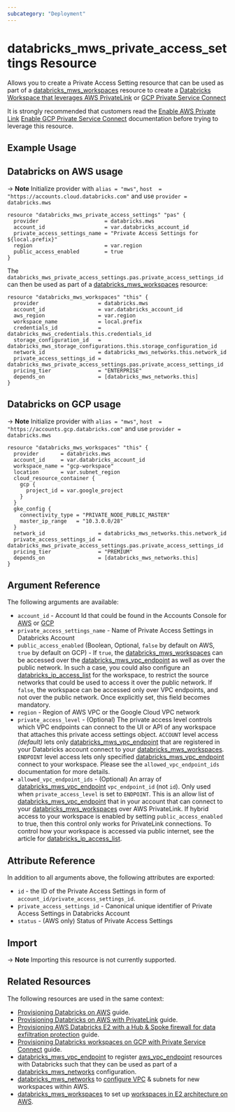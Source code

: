 ```yaml
---
subcategory: "Deployment"
---
```

# databricks_mws_private_access_settings Resource

Allows you to create a Private Access Setting resource that can be used as part of a [databricks_mws_workspaces](mws_workspaces.md) resource to create a [Databricks Workspace that leverages AWS PrivateLink](https://docs.databricks.com/administration-guide/cloud-configurations/aws/privatelink.html) or [GCP Private Service Connect](https://docs.gcp.databricks.com/administration-guide/cloud-configurations/gcp/private-service-connect.html)

It is strongly recommended that customers read the [Enable AWS Private Link](https://docs.databricks.com/administration-guide/cloud-configurations/aws/privatelink.html) [Enable GCP Private Service Connect](https://docs.gcp.databricks.com/administration-guide/cloud-configurations/gcp/private-service-connect.html) documentation before trying to leverage this resource.

## Example Usage

## Databricks on AWS usage

-> **Note** Initialize provider with `alias = "mws"`, `host  = "https://accounts.cloud.databricks.com"` and use `provider = databricks.mws`

```hcl
resource "databricks_mws_private_access_settings" "pas" {
  provider                     = databricks.mws
  account_id                   = var.databricks_account_id
  private_access_settings_name = "Private Access Settings for ${local.prefix}"
  region                       = var.region
  public_access_enabled        = true
}

```

The `databricks_mws_private_access_settings.pas.private_access_settings_id` can then be used as part of a [databricks_mws_workspaces](databricks_mws_workspaces.md) resource:

```hcl
resource "databricks_mws_workspaces" "this" {
  provider                   = databricks.mws
  account_id                 = var.databricks_account_id
  aws_region                 = var.region
  workspace_name             = local.prefix
  credentials_id             = databricks_mws_credentials.this.credentials_id
  storage_configuration_id   = databricks_mws_storage_configurations.this.storage_configuration_id
  network_id                 = databricks_mws_networks.this.network_id
  private_access_settings_id = databricks_mws_private_access_settings.pas.private_access_settings_id
  pricing_tier               = "ENTERPRISE"
  depends_on                 = [databricks_mws_networks.this]
}
```

## Databricks on GCP usage

-> **Note** Initialize provider with `alias = "mws"`, `host  = "https://accounts.gcp.databricks.com"` and use `provider = databricks.mws`

```hcl
resource "databricks_mws_workspaces" "this" {
  provider       = databricks.mws
  account_id     = var.databricks_account_id
  workspace_name = "gcp-workspace"
  location       = var.subnet_region
  cloud_resource_container {
    gcp {
      project_id = var.google_project
    }
  }
  gke_config {
    connectivity_type = "PRIVATE_NODE_PUBLIC_MASTER"
    master_ip_range   = "10.3.0.0/28"
  }
  network_id                 = databricks_mws_networks.this.network_id
  private_access_settings_id = databricks_mws_private_access_settings.pas.private_access_settings_id
  pricing_tier               = "PREMIUM"
  depends_on                 = [databricks_mws_networks.this]
}
```

## Argument Reference

The following arguments are available:

* `account_id` - Account Id that could be found in the Accounts Console for [AWS](https://accounts.cloud.databricks.com/) or [GCP](https://accounts.gcp.databricks.com/)
* `private_access_settings_name` - Name of Private Access Settings in Databricks Account
* `public_access_enabled` (Boolean, Optional, `false` by default on AWS, `true` by default on GCP) - If `true`, the [databricks_mws_workspaces](mws_workspaces.md) can be accessed over the [databricks_mws_vpc_endpoint](mws_vpc_endpoint.md) as well as over the public network. In such a case, you could also configure an [databricks_ip_access_list](ip_access_list.md) for the workspace, to restrict the source networks that could be used to access it over the public network. If `false`, the workspace can be accessed only over VPC endpoints, and not over the public network. Once explicitly set, this field becomes mandatory.
* `region` - Region of AWS VPC or the Google Cloud VPC network
* `private_access_level` - (Optional) The private access level controls which VPC endpoints can connect to the UI or API of any workspace that attaches this private access settings object. `ACCOUNT` level access _(default)_ lets only [databricks_mws_vpc_endpoint](mws_vpc_endpoint.md) that are registered in your Databricks account connect to your [databricks_mws_workspaces](mws_workspaces.md). `ENDPOINT` level access lets only specified [databricks_mws_vpc_endpoint](mws_vpc_endpoint.md) connect to your workspace. Please see the `allowed_vpc_endpoint_ids` documentation for more details.
* `allowed_vpc_endpoint_ids` - (Optional) An array of [databricks_mws_vpc_endpoint](mws_vpc_endpoint.md#vpc_endpoint_id) `vpc_endpoint_id` (not `id`). Only used when `private_access_level` is set to `ENDPOINT`. This is an allow list of [databricks_mws_vpc_endpoint](mws_vpc_endpoint.md) that in your account that can connect to your [databricks_mws_workspaces](mws_workspaces.md) over AWS PrivateLink. If hybrid access to your workspace is enabled by setting `public_access_enabled` to true, then this control only works for PrivateLink connections. To control how your workspace is accessed via public internet, see the article for [databricks_ip_access_list](ip_access_list.md).

## Attribute Reference

In addition to all arguments above, the following attributes are exported:

* `id` - the ID of the Private Access Settings in form of `account_id/private_access_settings_id`.
* `private_access_settings_id` - Canonical unique identifier of Private Access Settings in Databricks Account
* `status` - (AWS only) Status of Private Access Settings

## Import

-> **Note** Importing this resource is not currently supported.

## Related Resources

The following resources are used in the same context:

* [Provisioning Databricks on AWS](../guides/aws-workspace.md) guide.
* [Provisioning Databricks on AWS with PrivateLink](../guides/aws-private-link-workspace.md) guide.
* [Provisioning AWS Databricks E2 with a Hub & Spoke firewall for data exfiltration protection](../guides/aws-e2-firewall-hub-and-spoke.md) guide.
* [Provisioning Databricks workspaces on GCP with Private Service Connect](../guides/gcp-private-service-connect-workspace.md) guide.
* [databricks_mws_vpc_endpoint](mws_vpc_endpoint.md) to register [aws_vpc_endpoint](https://registry.terraform.io/providers/hashicorp/aws/latest/docs/resources/vpc_endpoint) resources with Databricks such that they can be used as part of a [databricks_mws_networks](mws_networks.md) configuration.
* [databricks_mws_networks](mws_networks.md) to [configure VPC](https://docs.databricks.com/administration-guide/cloud-configurations/aws/customer-managed-vpc.html) & subnets for new workspaces within AWS.
* [databricks_mws_workspaces](mws_workspaces.md) to set up [workspaces in E2 architecture on AWS](https://docs.databricks.com/getting-started/overview.html#e2-architecture-1).
